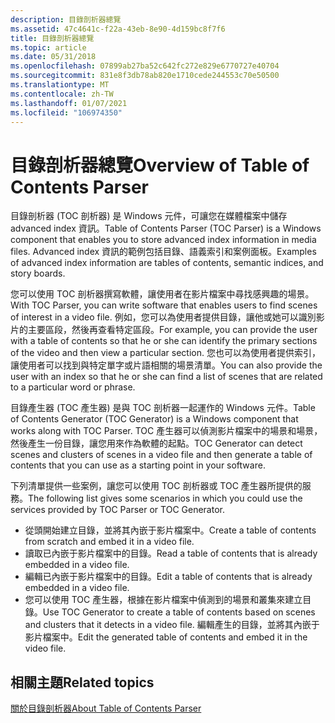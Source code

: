 ```yaml
---
description: 目錄剖析器總覽
ms.assetid: 47c4641c-f22a-43eb-8e90-4d159bc8f7f6
title: 目錄剖析器總覽
ms.topic: article
ms.date: 05/31/2018
ms.openlocfilehash: 07899ab27ba52c642fc272e829e6770727e40704
ms.sourcegitcommit: 831e8f3db78ab820e1710cede244553c70e50500
ms.translationtype: MT
ms.contentlocale: zh-TW
ms.lasthandoff: 01/07/2021
ms.locfileid: "106974350"
---
```

# <a name="overview-of-table-of-contents-parser"></a><span data-ttu-id="94e98-103">目錄剖析器總覽</span><span class="sxs-lookup"><span data-stu-id="94e98-103">Overview of Table of Contents Parser</span></span>

<span data-ttu-id="94e98-104">目錄剖析器 (TOC 剖析器) 是 Windows 元件，可讓您在媒體檔案中儲存 advanced index 資訊。</span><span class="sxs-lookup"><span data-stu-id="94e98-104">Table of Contents Parser (TOC Parser) is a Windows component that enables you to store advanced index information in media files.</span></span> <span data-ttu-id="94e98-105">Advanced index 資訊的範例包括目錄、語義索引和案例面板。</span><span class="sxs-lookup"><span data-stu-id="94e98-105">Examples of advanced index information are tables of contents, semantic indices, and story boards.</span></span>

<span data-ttu-id="94e98-106">您可以使用 TOC 剖析器撰寫軟體，讓使用者在影片檔案中尋找感興趣的場景。</span><span class="sxs-lookup"><span data-stu-id="94e98-106">With TOC Parser, you can write software that enables users to find scenes of interest in a video file.</span></span> <span data-ttu-id="94e98-107">例如，您可以為使用者提供目錄，讓他或她可以識別影片的主要區段，然後再查看特定區段。</span><span class="sxs-lookup"><span data-stu-id="94e98-107">For example, you can provide the user with a table of contents so that he or she can identify the primary sections of the video and then view a particular section.</span></span> <span data-ttu-id="94e98-108">您也可以為使用者提供索引，讓使用者可以找到與特定單字或片語相關的場景清單。</span><span class="sxs-lookup"><span data-stu-id="94e98-108">You can also provide the user with an index so that he or she can find a list of scenes that are related to a particular word or phrase.</span></span>

<span data-ttu-id="94e98-109">目錄產生器 (TOC 產生器) 是與 TOC 剖析器一起運作的 Windows 元件。</span><span class="sxs-lookup"><span data-stu-id="94e98-109">Table of Contents Generator (TOC Generator) is a Windows component that works along with TOC Parser.</span></span> <span data-ttu-id="94e98-110">TOC 產生器可以偵測影片檔案中的場景和場景，然後產生一份目錄，讓您用來作為軟體的起點。</span><span class="sxs-lookup"><span data-stu-id="94e98-110">TOC Generator can detect scenes and clusters of scenes in a video file and then generate a table of contents that you can use as a starting point in your software.</span></span>

<span data-ttu-id="94e98-111">下列清單提供一些案例，讓您可以使用 TOC 剖析器或 TOC 產生器所提供的服務。</span><span class="sxs-lookup"><span data-stu-id="94e98-111">The following list gives some scenarios in which you could use the services provided by TOC Parser or TOC Generator.</span></span>

-   <span data-ttu-id="94e98-112">從頭開始建立目錄，並將其內嵌于影片檔案中。</span><span class="sxs-lookup"><span data-stu-id="94e98-112">Create a table of contents from scratch and embed it in a video file.</span></span>
-   <span data-ttu-id="94e98-113">讀取已內嵌于影片檔案中的目錄。</span><span class="sxs-lookup"><span data-stu-id="94e98-113">Read a table of contents that is already embedded in a video file.</span></span>
-   <span data-ttu-id="94e98-114">編輯已內嵌于影片檔案中的目錄。</span><span class="sxs-lookup"><span data-stu-id="94e98-114">Edit a table of contents that is already embedded in a video file.</span></span>
-   <span data-ttu-id="94e98-115">您可以使用 TOC 產生器，根據在影片檔案中偵測到的場景和叢集來建立目錄。</span><span class="sxs-lookup"><span data-stu-id="94e98-115">Use TOC Generator to create a table of contents based on scenes and clusters that it detects in a video file.</span></span> <span data-ttu-id="94e98-116">編輯產生的目錄，並將其內嵌于影片檔案中。</span><span class="sxs-lookup"><span data-stu-id="94e98-116">Edit the generated table of contents and embed it in the video file.</span></span>

## <a name="related-topics"></a><span data-ttu-id="94e98-117">相關主題</span><span class="sxs-lookup"><span data-stu-id="94e98-117">Related topics</span></span>

<dl> <dt>

[<span data-ttu-id="94e98-118">關於目錄剖析器</span><span class="sxs-lookup"><span data-stu-id="94e98-118">About Table of Contents Parser</span></span>](about-toc-parser.md)
</dt> </dl>

 

 



